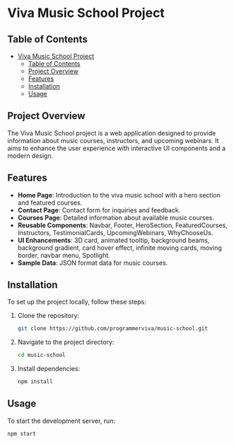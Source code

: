 # Viva Music School Project

## Table of Contents
- [Viva Music School Project](#viva-music-school-project)
  - [Table of Contents](#table-of-contents)
  - [Project Overview](#project-overview)
  - [Features](#features)
  - [Installation](#installation)
  - [Usage](#usage)

## Project Overview
The Viva Music School project is a web application designed to provide information about music courses, instructors, and upcoming webinars. It aims to enhance the user experience with interactive UI components and a modern design.

## Features
- **Home Page**: Introduction to the viva music school with a hero section and featured courses.
- **Contact Page**: Contact form for inquiries and feedback.
- **Courses Page**: Detailed information about available music courses.
- **Reusable Components**: Navbar, Footer, HeroSection, FeaturedCourses, Instructors, TestimonialCards, UpcomingWebinars, WhyChooseUs.
- **UI Enhancements**: 3D card, animated tooltip, background beams, background gradient, card hover effect, infinite moving cards, moving border, navbar menu, Spotlight.
- **Sample Data**: JSON format data for music courses.

## Installation
To set up the project locally, follow these steps:

1. Clone the repository:
    ```sh
    git clone https://github.com/programmerviva/music-school.git
    ```
2. Navigate to the project directory:
    ```sh
    cd music-school
    ```
3. Install dependencies:
    ```sh
    npm install
    ```

## Usage
To start the development server, run:
```sh
npm start